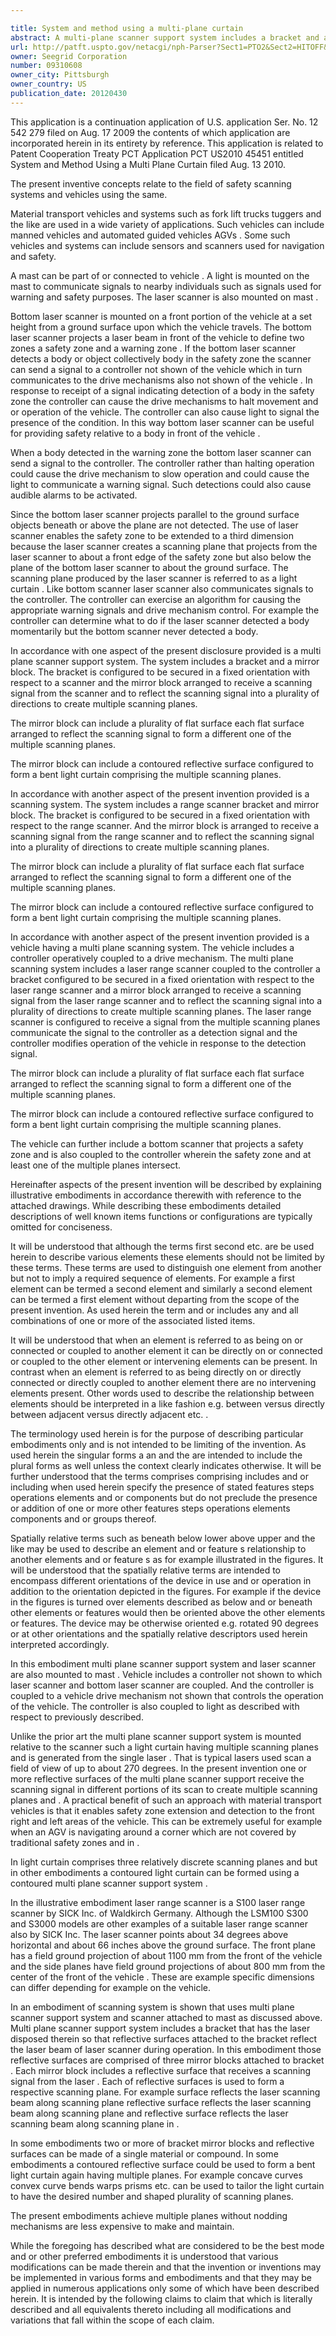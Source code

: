```yaml
---

title: System and method using a multi-plane curtain
abstract: A multi-plane scanner support system includes a bracket and a mirror block. The bracket is configured to be secured in a fixed orientation with respect to a scanner. And the mirror block is arranged to receive a scanning signal from the scanner and to reflect the scanning signal into a plurality of directions to create multiple scanning planes. The scanner can be a laser scanner. The scanner and multi-plane scanner support system can be attached to a material transport vehicle, for example, to provide safety functions. The vehicle can be manned or unmanned.
url: http://patft.uspto.gov/netacgi/nph-Parser?Sect1=PTO2&Sect2=HITOFF&p=1&u=%2Fnetahtml%2FPTO%2Fsearch-adv.htm&r=1&f=G&l=50&d=PALL&S1=09310608&OS=09310608&RS=09310608
owner: Seegrid Corporation
number: 09310608
owner_city: Pittsburgh
owner_country: US
publication_date: 20120430
---
```

This application is a continuation application of U.S. application Ser. No. 12 542 279 filed on Aug. 17 2009 the contents of which application are incorporated herein in its entirety by reference. This application is related to Patent Cooperation Treaty PCT Application PCT US2010 45451 entitled System and Method Using a Multi Plane Curtain filed Aug. 13 2010.

The present inventive concepts relate to the field of safety scanning systems and vehicles using the same.

Material transport vehicles and systems such as fork lift trucks tuggers and the like are used in a wide variety of applications. Such vehicles can include manned vehicles and automated guided vehicles AGVs . Some such vehicles and systems can include sensors and scanners used for navigation and safety.

A mast can be part of or connected to vehicle . A light is mounted on the mast to communicate signals to nearby individuals such as signals used for warning and safety purposes. The laser scanner is also mounted on mast .

Bottom laser scanner is mounted on a front portion of the vehicle at a set height from a ground surface upon which the vehicle travels. The bottom laser scanner projects a laser beam in front of the vehicle to define two zones a safety zone and a warning zone . If the bottom laser scanner detects a body or object collectively body in the safety zone the scanner can send a signal to a controller not shown of the vehicle which in turn communicates to the drive mechanisms also not shown of the vehicle . In response to receipt of a signal indicating detection of a body in the safety zone the controller can cause the drive mechanisms to halt movement and or operation of the vehicle. The controller can also cause light to signal the presence of the condition. In this way bottom laser scanner can be useful for providing safety relative to a body in front of the vehicle .

When a body detected in the warning zone the bottom laser scanner can send a signal to the controller. The controller rather than halting operation could cause the drive mechanism to slow operation and could cause the light to communicate a warning signal. Such detections could also cause audible alarms to be activated.

Since the bottom laser scanner projects parallel to the ground surface objects beneath or above the plane are not detected. The use of laser scanner enables the safety zone to be extended to a third dimension because the laser scanner creates a scanning plane that projects from the laser scanner to about a front edge of the safety zone but also below the plane of the bottom laser scanner to about the ground surface. The scanning plane produced by the laser scanner is referred to as a light curtain . Like bottom scanner laser scanner also communicates signals to the controller. The controller can exercise an algorithm for causing the appropriate warning signals and drive mechanism control. For example the controller can determine what to do if the laser scanner detected a body momentarily but the bottom scanner never detected a body.

In accordance with one aspect of the present disclosure provided is a multi plane scanner support system. The system includes a bracket and a mirror block. The bracket is configured to be secured in a fixed orientation with respect to a scanner and the mirror block arranged to receive a scanning signal from the scanner and to reflect the scanning signal into a plurality of directions to create multiple scanning planes.

The mirror block can include a plurality of flat surface each flat surface arranged to reflect the scanning signal to form a different one of the multiple scanning planes.

The mirror block can include a contoured reflective surface configured to form a bent light curtain comprising the multiple scanning planes.

In accordance with another aspect of the present invention provided is a scanning system. The system includes a range scanner bracket and mirror block. The bracket is configured to be secured in a fixed orientation with respect to the range scanner. And the mirror block is arranged to receive a scanning signal from the range scanner and to reflect the scanning signal into a plurality of directions to create multiple scanning planes.

The mirror block can include a plurality of flat surface each flat surface arranged to reflect the scanning signal to form a different one of the multiple scanning planes.

The mirror block can include a contoured reflective surface configured to form a bent light curtain comprising the multiple scanning planes.

In accordance with another aspect of the present invention provided is a vehicle having a multi plane scanning system. The vehicle includes a controller operatively coupled to a drive mechanism. The multi plane scanning system includes a laser range scanner coupled to the controller a bracket configured to be secured in a fixed orientation with respect to the laser range scanner and a mirror block arranged to receive a scanning signal from the laser range scanner and to reflect the scanning signal into a plurality of directions to create multiple scanning planes. The laser range scanner is configured to receive a signal from the multiple scanning planes communicate the signal to the controller as a detection signal and the controller modifies operation of the vehicle in response to the detection signal.

The mirror block can include a plurality of flat surface each flat surface arranged to reflect the scanning signal to form a different one of the multiple scanning planes.

The mirror block can include a contoured reflective surface configured to form a bent light curtain comprising the multiple scanning planes.

The vehicle can further include a bottom scanner that projects a safety zone and is also coupled to the controller wherein the safety zone and at least one of the multiple planes intersect.

Hereinafter aspects of the present invention will be described by explaining illustrative embodiments in accordance therewith with reference to the attached drawings. While describing these embodiments detailed descriptions of well known items functions or configurations are typically omitted for conciseness.

It will be understood that although the terms first second etc. are be used herein to describe various elements these elements should not be limited by these terms. These terms are used to distinguish one element from another but not to imply a required sequence of elements. For example a first element can be termed a second element and similarly a second element can be termed a first element without departing from the scope of the present invention. As used herein the term and or includes any and all combinations of one or more of the associated listed items.

It will be understood that when an element is referred to as being on or connected or coupled to another element it can be directly on or connected or coupled to the other element or intervening elements can be present. In contrast when an element is referred to as being directly on or directly connected or directly coupled to another element there are no intervening elements present. Other words used to describe the relationship between elements should be interpreted in a like fashion e.g. between versus directly between adjacent versus directly adjacent etc. .

The terminology used herein is for the purpose of describing particular embodiments only and is not intended to be limiting of the invention. As used herein the singular forms a an and the are intended to include the plural forms as well unless the context clearly indicates otherwise. It will be further understood that the terms comprises comprising includes and or including when used herein specify the presence of stated features steps operations elements and or components but do not preclude the presence or addition of one or more other features steps operations elements components and or groups thereof.

Spatially relative terms such as beneath below lower above upper and the like may be used to describe an element and or feature s relationship to another elements and or feature s as for example illustrated in the figures. It will be understood that the spatially relative terms are intended to encompass different orientations of the device in use and or operation in addition to the orientation depicted in the figures. For example if the device in the figures is turned over elements described as below and or beneath other elements or features would then be oriented above the other elements or features. The device may be otherwise oriented e.g. rotated 90 degrees or at other orientations and the spatially relative descriptors used herein interpreted accordingly.

In this embodiment multi plane scanner support system and laser scanner are also mounted to mast . Vehicle includes a controller not shown to which laser scanner and bottom laser scanner are coupled. And the controller is coupled to a vehicle drive mechanism not shown that controls the operation of the vehicle. The controller is also coupled to light as described with respect to previously described.

Unlike the prior art the multi plane scanner support system is mounted relative to the scanner such a light curtain having multiple scanning planes and is generated from the single laser . That is typical lasers used scan a field of view of up to about 270 degrees. In the present invention one or more reflective surfaces of the multi plane scanner support receive the scanning signal in different portions of its scan to create multiple scanning planes and . A practical benefit of such an approach with material transport vehicles is that it enables safety zone extension and detection to the front right and left areas of the vehicle. This can be extremely useful for example when an AGV is navigating around a corner which are not covered by traditional safety zones and in .

In light curtain comprises three relatively discrete scanning planes and but in other embodiments a contoured light curtain can be formed using a contoured multi plane scanner support system .

In the illustrative embodiment laser range scanner is a S100 laser range scanner by SICK Inc. of Waldkirch Germany. Although the LSM100 S300 and S3000 models are other examples of a suitable laser range scanner also by SICK Inc. The laser scanner points about 34 degrees above horizontal and about 66 inches above the ground surface. The front plane has a field ground projection of about 1100 mm from the front of the vehicle and the side planes have field ground projections of about 800 mm from the center of the front of the vehicle . These are example specific dimensions can differ depending for example on the vehicle.

In an embodiment of scanning system is shown that uses multi plane scanner support system and scanner attached to mast as discussed above. Multi plane scanner support system includes a bracket that has the laser disposed therein so that reflective surfaces attached to the bracket reflect the laser beam of laser scanner during operation. In this embodiment those reflective surfaces are comprised of three mirror blocks attached to bracket . Each mirror block includes a reflective surface that receives a scanning signal from the laser . Each of reflective surfaces is used to form a respective scanning plane. For example surface reflects the laser scanning beam along scanning plane reflective surface reflects the laser scanning beam along scanning plane and reflective surface reflects the laser scanning beam along scanning plane in .

In some embodiments two or more of bracket mirror blocks and reflective surfaces can be made of a single material or compound. In some embodiments a contoured reflective surface could be used to form a bent light curtain again having multiple planes. For example concave curves convex curve bends warps prisms etc. can be used to tailor the light curtain to have the desired number and shaped plurality of scanning planes.

The present embodiments achieve multiple planes without nodding mechanisms are less expensive to make and maintain.

While the foregoing has described what are considered to be the best mode and or other preferred embodiments it is understood that various modifications can be made therein and that the invention or inventions may be implemented in various forms and embodiments and that they may be applied in numerous applications only some of which have been described herein. It is intended by the following claims to claim that which is literally described and all equivalents thereto including all modifications and variations that fall within the scope of each claim.


